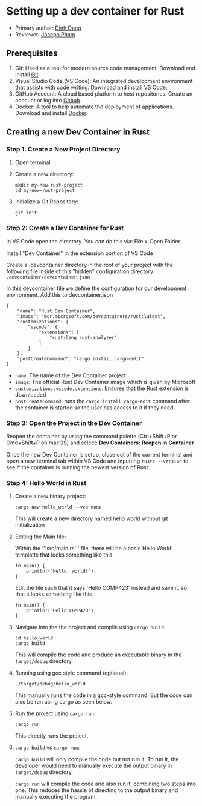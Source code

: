 # Setting up a dev container for Rust

* Primary author: [Dinh Dang](https://github.com/DinhDueDang)
* Reviewer: [Joseph Pham](https://github.com/jhpham)

## Prerequisites

1. Git: Used as a tool for modern source code management. Download and install [Git](https://git-scm.com/book/en/v2/Getting-Started-Installing-Git). 
2. Visual Studio Code (VS Code): An integrated development environment that assists with code writing. Download and install [VS Code](https://code.visualstudio.com/).
3. GitHub Account: A cloud based platform to host repositories. Create an account or log into [Github](https://github.com/). 
4. Docker: A tool to help automate the deployment of applications. Download and install [Docker](https://www.docker.com/products/docker-desktop/).

## **Creating a new Dev Container in Rust**

### Step 1: Create a New Project Directory

1. Open terminal

2. Create a new directory:  

    ```title="bash"
    mkdir my-new-rust-project
    cd my-new-rust-project
    ```

2. Initialize a Git Repository:  

    ```title="bash"
    git init  
    ```

### Step 2: Create a Dev Container for Rust

In VS Code open the <name-of-new-project> directory. You can do this via: File > Open Folder.

Install "Dev Container" in the extension portion of VS Code

Create a .devcontainer directory in the root of your project with the following file inside of this "hidden" configuration directory:
    ```  
    .devcontainer/devcontainer.json
    ```

In this devcontainer file we define the configuration for our development environment. Add this to devcontainer.json
```title="devcontainer.json"
{
    "name": "Rust Dev Container",
    "image": "mcr.microsoft.com/devcontainers/rust:latest",
    "customizations": {
        "vscode": {
            "extensions": [
                "rust-lang.rust-analyzer"
            ]
        }
    },
    "postCreateCommand": "cargo install cargo-edit"
}
```

- ```name```: The name of the Dev Container project
- ```image```: The official Rust Dev Container image which is given by Microsoft
- ```customizations.vscode.extensions```: Ensures that the Rust extension is downloaded
- ```postCreateCommand```: runs the ```cargo install cargo-edit``` command after the container is started so the user has access to it if they need

### Step 3: Open the Project in the Dev Container

Reopen the container by using the command palette (Ctrl+Shift+P or Cmd+Shift+P on macOS) and select: **Dev Containers: Reopen in Container**. 

Once the new Dev Container is setup, close out of the current terminal and open a new terminal tab within VS Code and inputting ```rustc --version``` to see if the container is running the newest version of Rust.

### Step 4: Hello World in Rust
1. Create a new binary project:
    ```title="bash"
    cargo new hello_world --vcs none  
    ```

    This will create a new directory named hello world without git initialization    

2. Editing the Main file:
    
    Within the '''src/main.rs''' file, there will be a basic Hello World! templatte that looks something like this

    ```title="main.rs"
    fn main() {
        println!("Hello, world!");
    }
    ```

    Edit the file such that it says 'Hello COMP423' instead and save it, so that it looks something like this

    ```title="main.rs"
    fn main() {
        println!("Hello COMP423");
    }
    ```

3. Navigate into the the project and compile using ```cargo build```: 

    ```title="bash"
    cd hello_world
    cargo build
    ```

    This will compile the code and produce an executable binary in the ```target/debug``` directory.

4. Running using gcc style command (optional):

    ```title="bash"
    ./target/debug/hello_world    
    ```

    This manually runs the code in a gcc-style command. But the code can also be ran using cargo as seen below.

5. Run the project using ```cargo run```:

    ```title="bash"
    cargo run   
    ```

    This directly runs the project. 

6. ```cargo build``` vs ```cargo run```:

    ```cargo build``` will only compile the code but not run it. To run it, the developer would need to manually execute the output binary in ```target/debug``` directory.

    ```cargo run``` will compile the code and also run it, combining two steps into one. This reduces the hassle of directing to the output binary and manually executing the program.